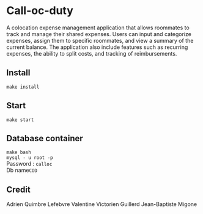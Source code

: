 # Call-oc-duty
A colocation expense management application that allows roommates to track and manage their shared expenses.
Users can input and categorize expenses, assign them to specific roommates, and view a summary of the current balance.
The application also include features such as recurring expenses, the ability to split costs, and tracking of reimbursements.

## Install
`make install`

## Start
`make start`

## Database container
`make bash` <br>
`mysql - u root -p` <br>
Password : `calloc`<br>
Db name`COD`<br>
## Credit
Adrien Quimbre
Lefebvre Valentine
Victorien Guillerd
Jean-Baptiste Migone


